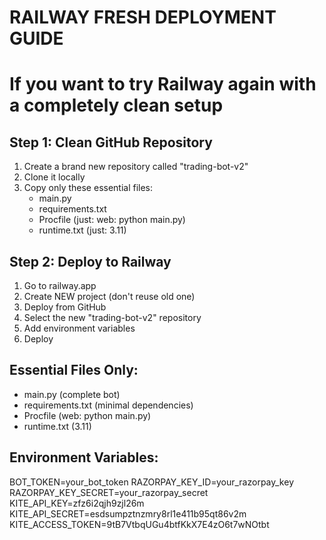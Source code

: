 # RAILWAY FRESH DEPLOYMENT GUIDE
# If you want to try Railway again with a completely clean setup

## Step 1: Clean GitHub Repository
1. Create a brand new repository called "trading-bot-v2"
2. Clone it locally
3. Copy only these essential files:
   - main.py
   - requirements.txt
   - Procfile (just: web: python main.py)
   - runtime.txt (just: 3.11)

## Step 2: Deploy to Railway
1. Go to railway.app
2. Create NEW project (don't reuse old one)
3. Deploy from GitHub
4. Select the new "trading-bot-v2" repository
5. Add environment variables
6. Deploy

## Essential Files Only:
- main.py (complete bot)
- requirements.txt (minimal dependencies)
- Procfile (web: python main.py)
- runtime.txt (3.11)

## Environment Variables:
BOT_TOKEN=your_bot_token
RAZORPAY_KEY_ID=your_razorpay_key
RAZORPAY_KEY_SECRET=your_razorpay_secret
KITE_API_KEY=zfz6i2qjh9zjl26m
KITE_API_SECRET=esdsumpztnzmry8rl1e411b95qt86v2m
KITE_ACCESS_TOKEN=9tB7VtbqUGu4btfKkX7E4zO6t7wNOtbt